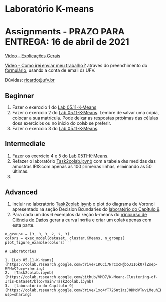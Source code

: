 # Laboratório K-means

# Assignments - PRAZO PARA ENTREGA: 16 de abril de 2021

[Video - Explicações Gerais](https://www.youtube.com/watch?v=Ug38GG3g28Q&list=PL-khHIKnEw7MFqHmeA5HFFQkPeRYTyi3_&index=1)

[Video - Como irei enviar meu trabalho ?](https://youtu.be/WZLP5J2YEAg) através do preenchimento do [formulário](https://docs.google.com/forms/d/e/1FAIpQLSdadDZhRTWZh_lUwIQwGCUUoNQCIdpvEWQCHHzLTZE8NNAAVA/viewform?usp=sf_link), usando a conta de email da UFV.


Dúvidas: ricardo@ufv.br

## Beginner

1. Fazer o exercício 1 do [Lab 05.11-K-Means](https://colab.research.google.com/drive/1KCCi7NrCxcHjboJ1I6k07lZsep-KFMuC?usp=sharing)
2. Fazer o exercício 2 do [Lab 05.11-K-Means](https://colab.research.google.com/drive/1KCCi7NrCxcHjboJ1I6k07lZsep-KFMuC?usp=sharing). Lembre de salvar uma cópia,  colocar a sua matrícula. Pode deixar as respostas próximas das células doss exercícios ou no inicio do colab se preferir.
3. Fazer o exercício 3 do [Lab 05.11-K-Means](https://colab.research.google.com/drive/1KCCi7NrCxcHjboJ1I6k07lZsep-KFMuC?usp=sharing).

## Intermediate

1. Fazer os exercício 4 e 5 do [Lab 05.11-K-Means](https://colab.research.google.com/drive/1KCCi7NrCxcHjboJ1I6k07lZsep-KFMuC?usp=sharing).
2. Refazer o laboratório [Task2colab.ipynb](https://colab.research.google.com/github/VMD7/K-Means-Clustering-of-Iris-Dataset/blob/main/Task2colab.ipynb) com a tabela das medidas das amostras IRIS com apenas as 100 primeiras linhas, eliminando as 50 últimas.
3. 

## Advanced

1. Incluir no laboratório [Task2colab.ipynb](https://colab.research.google.com/github/VMD7/K-Means-Clustering-of-Iris-Dataset/blob/main/Task2colab.ipynb) o plot do diagrama de Voronoi apresentado na seção Decision Boundaries do [laboratório do Capítulo 9](https://colab.research.google.com/drive/1xc4YT726ntImzJ0DMdVTwvLMeuhIHhfL?usp=sharing).
2. Para cada um dos 6  exemplos da seção k-means do [minicurso de Ciência de Dados](https://colab.research.google.com/drive/1p0ERZZ5j_ubwmUT_3dP_Gv-iL-qMnLA4#scrollTo=iSh95dYnVQRP) gerar a curva Inertia e criar um colab apenas com esta parte.
```dataset = [blobs, aniso, varied, noisy_circles, noisy_moons, no_structure]
n_groups = [3, 3, 3, 2, 2, 3]
colors = exec_model(dataset, cluster.KMeans, n_groups)
plot_figure_example(colors)``` 

# Laboratories

1. [Lab 05.11-K-Means](https://colab.research.google.com/drive/1KCCi7NrCxcHjboJ1I6k07lZsep-KFMuC?usp=sharing)
2.  [Task2colab.ipynb](https://colab.research.google.com/github/VMD7/K-Means-Clustering-of-Iris-Dataset/blob/main/Task2colab.ipynb)
3.  [laboratório do Capítulo 9](https://colab.research.google.com/drive/1xc4YT726ntImzJ0DMdVTwvLMeuhIHhfL?usp=sharing)

